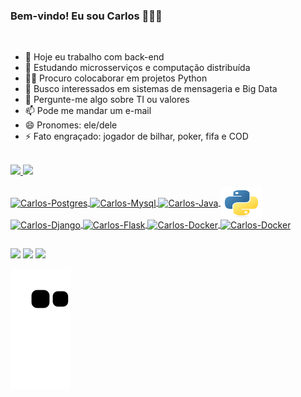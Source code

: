 ### Bem-vindo! Eu sou Carlos ✌🏼🤓

<br>

- 💼 Hoje eu trabalho com back-end
- 🌱 Estudando microsserviços e computação distribuída
- 🤝🏻 Procuro colocaborar em projetos Python
- 🤔 Busco interessados em sistemas de mensageria e Big Data
- 💬 Pergunte-me algo sobre TI ou valores
- 📫 Pode me mandar um e-mail
- 😄 Pronomes: ele/dele
- ⚡ Fato engraçado: jogador de bilhar, poker, fifa e COD

<br>

<div>
  <a href="https://carloschiarelli.github.io/sobre-mim/">
  <img height="180em" src="https://github-readme-stats.vercel.app/api?username=CarlosChiarelli&show_icons=true&theme=dracula&include_all_commits=true&count_private=true"/>
  <img height="180em" src="https://github-readme-stats.vercel.app/api/top-langs/?username=CarlosChiarelli&layout=compact&langs_count=7&theme=dracula"/>
</div>
  
<div style="display: inline_block"><br>
<img align="center" alt="Carlos-Postgres" height="50" width="67" src="https://cdn.jsdelivr.net/gh/devicons/devicon/icons/postgresql/postgresql-original.svg">
<img align="center" alt="Carlos-Mysql" height="50" width="67" src="https://cdn.jsdelivr.net/gh/devicons/devicon/icons/mysql/mysql-original-wordmark.svg">
<img align="center" alt="Carlos-Java" height="50" width="67" src="https://cdn.jsdelivr.net/gh/devicons/devicon/icons/java/java-original-wordmark.svg">
<img align="center" alt="Carlos-Python" height="50" width="67" src="https://raw.githubusercontent.com/devicons/devicon/master/icons/python/python-original.svg">
<img align="center" alt="Carlos-Django" height="50" width="67" src="https://cdn.jsdelivr.net/gh/devicons/devicon/icons/django/django-original.svg">
<img align="center" alt="Carlos-Flask" height="50" width="67" src="https://cdn.jsdelivr.net/gh/devicons/devicon/icons/flask/flask-original-wordmark.svg">
<img align="center" alt="Carlos-Docker" height="50" width="67" src="https://cdn.jsdelivr.net/gh/devicons/devicon/icons/docker/docker-original.svg">
<img align="center" alt="Carlos-Docker" height="50" width="67" src="https://cdn.jsdelivr.net/gh/devicons/devicon/icons/kubernetes/kubernetes-plain.svg">
  
##

<div> 
  <a href="https://www.instagram.com/carlos_chiarelli/" target="_blank"><img src="https://img.shields.io/badge/-Instagram-%23E4405F?style=for-the-badge&logo=instagram&logoColor=white" target="_blank"></a>
  <a href = "mailto:ca.chiarelli.97@gmail.com"><img src="https://img.shields.io/badge/-Gmail-%23333?style=for-the-badge&logo=gmail&logoColor=white" target="_blank"></a>
  <a href="https://www.linkedin.com/in/carlos-augusto-jardim-chiarelli-9663b895/" target="_blank"><img src="https://img.shields.io/badge/-LinkedIn-%230077B5?style=for-the-badge&logo=linkedin&logoColor=white" target="_blank"></a> 
 
  ![Snake animation](https://github.com/rafaballerini/rafaballerini/blob/output/github-contribution-grid-snake.svg)
 
</div>
